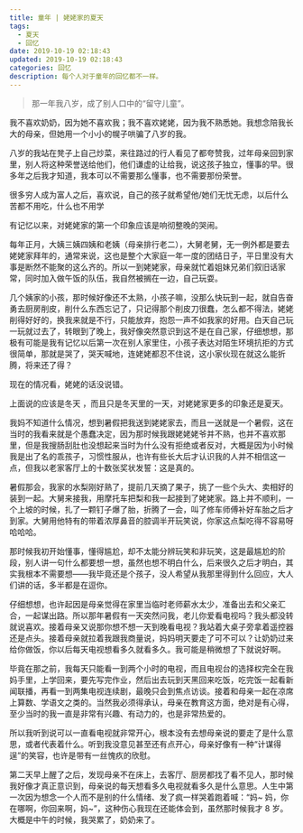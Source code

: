 ```yaml
---
title: 童年 | 姥姥家的夏天
tags:
  - 夏天
  - 回忆
date: 2019-10-19 02:18:43
updated: 2019-10-19 02:18:43
categories: 回忆
description: 每个人对于童年的回忆都不一样。
---
```


> 那一年我八岁，成了别人口中的“留守儿童”。

<!-- more -->

我不喜欢奶奶，因为她不喜欢我；我不喜欢姥姥，因为我不熟悉她。我想念陪我长大的母亲，但她用一个小小的幌子哄骗了八岁的我。

八岁的我站在凳子上自己炒菜，来往路过的行人看见了都夸赞我，过年母亲回到家里，别人将这种荣誉送给他们，他们谦虚的让给我，说这孩子独立，懂事的早。很多年之后我才知道，我本可以不需要那么懂事，也不需要那份荣誉。

很多穷人成为富人之后，喜欢说，自己的孩子就希望他/她们无忧无虑，以后什么苦都不用吃，什么也不用学

有记忆以来，对姥姥家的第一个印象应该是响彻整晚的哭闹。

每年正月，大姨三姨四姨和老姨（母亲排行老二），大舅老舅，无一例外都是要去姥姥家拜年的，通常来说，这也是整个大家庭一年一度的团结日子，平日里没有大事是断然不能聚的这么齐的。所以一到姥姥家，母亲就忙着姐妹兄弟们叙旧话家常，同时加入做午饭的队伍，我自然被搁在一边，自己玩耍。

几个姨家的小孩，那时候好像还不太熟，小孩子嘛，没那么快玩到一起，就自告奋勇去厨房削皮，削什么东西忘记了，只记得那个削皮刀很蠢，怎么都不得法，姥姥削得好好的，换我来就是不行，只能放弃，抱怨一声不如我家的好用。白天自己玩一玩就过去了，转眼到了晚上，我好像突然意识到这不是在自己家，仔细想想，那极有可能是我有记忆以后第一次在别人家里住，小孩子表达对陌生环境抗拒的方式很简单，那就是哭了，哭天喊地，连姥姥都忍不住说，这小家伙现在就这么能折腾，将来还了得？

现在的情况看，姥姥的话没说错。

上面说的应该是冬天 ，而且只是冬天里的一天，对姥姥家更多的印象还是夏天。

我妈不知道什么情况，想到暑假把我送到姥姥家去，而且一送就是一个暑假，这在当时的我看来就是个愚蠢决定，因为那时候我跟姥姥姥爷并不熟，也并不喜欢那里，但是我搜肠刮肚也没想起来当时为什么没有拒绝或者反对，大概是因为小时候我是出了名的乖孩子，习惯性服从，也许有些长大后才认识我的人并不相信这一点，但我以老家客厅上的十数张奖状发誓：这是真的。

暑假那会，我家的水梨刚好熟了，提前几天摘了果子，挑了一些个头大、卖相好的装到一起。大舅来接我，用摩托车把梨和我一起接到了姥姥家。路上并不顺利，一个上坡的时候，扎了一颗钉子爆了胎，折腾了一会，叫了修车师傅补好车胎之后才到家。大舅用他特有的带着浓厚鼻音的腔调半开玩笑说，你家这点梨吃得不容易呀哈哈哈。

那时候我初开始懂事，懂得尴尬，却不太能分辨玩笑和非玩笑，这是最尴尬的阶段，别人讲一句什么都要想一想，虽然也想不明白什么，后来很久之后才明白，其实我根本不需要想——我毕竟还是个孩子，没人希望从我那里得到什么回应，大人们讲的话，多半都是在逗你。

仔细想想，也许起因是母亲觉得在家里当临时老师薪水太少，准备出去和父亲汇合，一起谋出路。所以那年暑假有一天突然问我，老儿你爱看电视吗？我头都没转就说喜欢。接着母亲又说那你想不想一天到晚看电视？我站着大桌子旁拿着遥控器还是点头。接着母亲就拉着我跟我商量说，妈妈明天要走了可不可以？让奶奶过来给你做饭，你以后每天电视想看多久就看多久。我可能是稍微想了下就说好啊。

毕竟在那之前，我每天只能看一到两个小时的电视，而且电视台的选择权完全在我妈手里，上学回来，要先写完作业，然后出去玩到天黑回来吃饭，吃完饭一起看新闻联播，再看一到两集电视连续剧，最晚只会到焦点访谈。接着和母亲一起在凉席上算数、学语文之类的。当然我必须得承认，母亲在教育这方面，绝对是有心得，至少当时的我一直是非常有兴趣、有动力的，也是非常热爱的。

所以我听到说可以一直看电视就非常开心，根本没有去想母亲说的要走了是什么意思，或者代表着什么。听到我没意见甚至还有点开心，母亲好像有一种“计谋得逞”的笑容，也许是带有一丝愧疚的欣慰。

第二天早上醒了之后，发现母亲不在床上，去客厅、厨房都找了看不见人，那时候我好像才真正意识到，母亲说的每天想看多久电视就看多久是什么意思。人生中第一次因为想念一个人而不是别的什么情绪、发了疯一样哭着跑着喊：“妈~ 妈，你在哪啊，你回来啊，妈~”，这种伤心我现在还能体会到，虽然那时候我才 8 岁。大概是中午的时候，我哭累了，奶奶来了。


